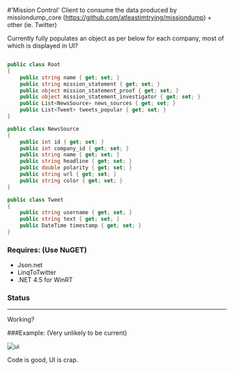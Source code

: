 #'Mission Control'
Client to consume the data produced by missiondump_core (https://github.com/atleastimtrying/missiondump) + other (ie. Twitter)

Currently fully populates an object as per below for each company, most of which is displayed in UI?

```csharp

public class Root
{
	public string name { get; set; }
	public string mission_statement { get; set; }
	public object mission_statement_proof { get; set; }
	public object mission_statement_investigator { get; set; }
	public List<NewsSource> news_sources { get; set; }
	public List<Tweet> tweets_popular { get; set; }
}

public class NewsSource
{
	public int id { get; set; }
	public int company_id { get; set; }
	public string name { get; set; }
	public string headline { get; set; }
	public double polarity { get; set; }
	public string url { get; set; }
	public string color { get; set; }
}

public class Tweet
{
	public string username { get; set; }
	public string text { get; set; }	
	public DateTime timestamp { get; set; }
}

```

### Requires: (Use NuGET)
* Json.net
* LinqToTwitter
* .NET 4.5 for WinRT

### Status
***
Working?

###Example:
(Very unlikely to be current)

![ui](http://i.imgur.com/AgMSPJb.png)

Code is good, UI is crap.
